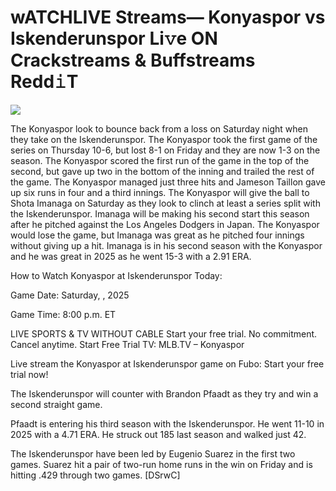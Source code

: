 # wATCHLIVE Streams— Konyaspor vs Iskenderunspor Li𝚟e ON Crackstreams & Buffstreams Redd𝚒T  
  
  
[![](https://i.imgur.com/qSNzIqt.png)](https://movie.rssnews.media/TNfVDLTV.php)  
  
The Konyaspor look to bounce back from a loss on Saturday night when they take on the Iskenderunspor. The Konyaspor took the first game of the series on Thursday 10-6, but lost 8-1 on Friday and they are now 1-3 on the season. The Konyaspor scored the first run of the game in the top of the second, but gave up two in the bottom of the inning and trailed the rest of the game. The Konyaspor managed just three hits and Jameson Taillon gave up six runs in four and a third innings. The Konyaspor will give the ball to Shota Imanaga on Saturday as they look to clinch at least a series split with the Iskenderunspor. Imanaga will be making his second start this season after he pitched against the Los Angeles Dodgers in Japan. The Konyaspor would lose the game, but Imanaga was great as he pitched four innings without giving up a hit. Imanaga is in his second season with the Konyaspor and he was great in 2025 as he went 15-3 with a 2.91 ERA.

How to Watch Konyaspor at Iskenderunspor Today:

Game Date: Saturday, , 2025

Game Time: 8:00 p.m. ET

LIVE SPORTS & TV WITHOUT CABLE
Start your free trial. No commitment. Cancel anytime.
Start Free Trial
TV: MLB.TV – Konyaspor

Live stream the Konyaspor at Iskenderunspor game on Fubo: Start your free trial now!

The Iskenderunspor will counter with Brandon Pfaadt as they try and win a second straight game.

Pfaadt is entering his third season with the Iskenderunspor. He went 11-10 in 2025 with a 4.71 ERA. He struck out 185 last season and walked just 42.

The Iskenderunspor have been led by Eugenio Suarez in the first two games. Suarez hit a pair of two-run home runs in the win on Friday and is hitting .429 through two games. [DSrwC]